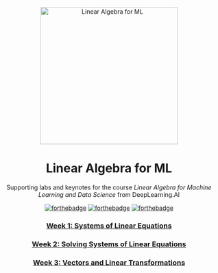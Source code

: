 <div align="center">

<img src="images/LA-DL_Square_Banner_800x800.png" width="320" alt="Linear Algebra for ML">

# Linear Algebra for ML

Supporting labs and keynotes for the course _Linear Algebra for Machine Learning and Data Science_ from DeepLearning.AI

[![forthebadge](https://forthebadge.com/images/badges/powered-by-black-magic.svg)](https://forthebadge.com)
[![forthebadge](https://forthebadge.com/images/badges/made-with-python.svg)](https://forthebadge.com)
[![forthebadge](https://forthebadge.com/images/badges/thats-how-they-get-you.svg)](https://forthebadge.com)

### [Week 1: Systems of Linear Equations](week1/README.md)

### [Week 2: Solving Systems of Linear Equations](week2/README.md)

### [Week 3: Vectors and Linear Transformations](week3/README.md)

</div>
